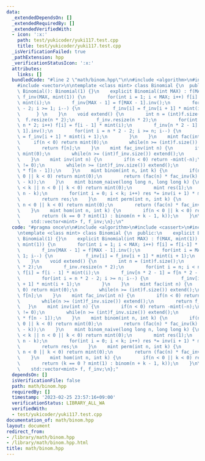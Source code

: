 ```yaml
---
data:
  _extendedDependsOn: []
  _extendedRequiredBy: []
  _extendedVerifiedWith:
  - icon: ':x:'
    path: test/yukicoder/yuki117.test.cpp
    title: test/yukicoder/yuki117.test.cpp
  _isVerificationFailed: true
  _pathExtension: hpp
  _verificationStatusIcon: ':x:'
  attributes:
    links: []
  bundledCode: "#line 2 \"math/binom.hpp\"\n\n#include <algorithm>\n#include <cassert>\n\
    #include <vector>\n\ntemplate <class mint> class Binomial {\n  public:\n    explicit\
    \ Binomial(): Binomial(1) {}\n    explicit Binomial(int MAX) : f(MAX, mint(1)),\
    \ f_inv(MAX, mint(1)) {\n        for(int i = 1; i < MAX; i++) f[i] = f[i-1] *\
    \ mint(i);\n        f_inv[MAX - 1] = f[MAX - 1].inv();\n        for(int i = MAX\
    \ - 2; i >= 1; i--) {\n            f_inv[i] = f_inv[i + 1] * mint(i + 1);\n  \
    \      } \n    }\n    void extend() {\n        int n = (int)f.size();\n      \
    \  f.resize(n * 2);\n        f_inv.resize(n * 2);\n        for(int i = n; i <\
    \ n * 2; i++) f[i] = f[i - 1] * mint(i);\n        f_inv[n * 2 - 1] = f[n * 2 -\
    \ 1].inv();\n        for(int i = n * 2 - 2; i >= n; i--) {\n            f_inv[i]\
    \ = f_inv[i + 1] * mint(i + 1);\n        }\n    }\n    mint fac(int n) {\n   \
    \     if(n < 0) return mint(0);\n        while(n >= (int)f.size()) extend();\n\
    \        return f[n];\n    }\n    mint fac_inv(int n) {\n        if(n < 0) return\
    \ mint(0);\n        while(n >= (int)f_inv.size()) extend();\n        return f_inv[n];\n\
    \    }\n    mint inv(int n) {\n        if(n < 0) return -mint(-n);\n        assert(n\
    \ != 0);\n        while(n >= (int)f_inv.size()) extend();\n        return (f_inv[n]\
    \ * f[n - 1]);\n    }\n    mint binom(int n, int k) {\n        if(n < k || n <\
    \ 0 || k < 0) return mint(0);\n        return (fac(n) * fac_inv(k) * fac_inv(n\
    \ - k));\n    }\n    mint binom_naive(long long n, long long k) {\n        if(n\
    \ < k || n < 0 || k < 0) return mint(0);\n        mint res(1);\n        k = std::min(k,\
    \ n - k);\n        for(int i = 0; i < k; i++) res *= inv(i + 1) * mint(n - i);\n\
    \        return res;\n    }\n    mint perm(int n, int k) {\n        if(n < k ||\
    \ n < 0 || k < 0) return mint(0);\n        return (fac(n) * fac_inv(n - k));\n\
    \    }\n    mint hom(int n, int k) {\n        if(n < 0 || k < 0) return mint(0);\n\
    \        return (k == 0 ? mint(1) : binom(n + k - 1, k));\n    }\n\n  private:\n\
    \    std::vector<mint> f, f_inv;\n};\n"
  code: "#pragma once\n\n#include <algorithm>\n#include <cassert>\n#include <vector>\n\
    \ntemplate <class mint> class Binomial {\n  public:\n    explicit Binomial():\
    \ Binomial(1) {}\n    explicit Binomial(int MAX) : f(MAX, mint(1)), f_inv(MAX,\
    \ mint(1)) {\n        for(int i = 1; i < MAX; i++) f[i] = f[i-1] * mint(i);\n\
    \        f_inv[MAX - 1] = f[MAX - 1].inv();\n        for(int i = MAX - 2; i >=\
    \ 1; i--) {\n            f_inv[i] = f_inv[i + 1] * mint(i + 1);\n        } \n\
    \    }\n    void extend() {\n        int n = (int)f.size();\n        f.resize(n\
    \ * 2);\n        f_inv.resize(n * 2);\n        for(int i = n; i < n * 2; i++)\
    \ f[i] = f[i - 1] * mint(i);\n        f_inv[n * 2 - 1] = f[n * 2 - 1].inv();\n\
    \        for(int i = n * 2 - 2; i >= n; i--) {\n            f_inv[i] = f_inv[i\
    \ + 1] * mint(i + 1);\n        }\n    }\n    mint fac(int n) {\n        if(n <\
    \ 0) return mint(0);\n        while(n >= (int)f.size()) extend();\n        return\
    \ f[n];\n    }\n    mint fac_inv(int n) {\n        if(n < 0) return mint(0);\n\
    \        while(n >= (int)f_inv.size()) extend();\n        return f_inv[n];\n \
    \   }\n    mint inv(int n) {\n        if(n < 0) return -mint(-n);\n        assert(n\
    \ != 0);\n        while(n >= (int)f_inv.size()) extend();\n        return (f_inv[n]\
    \ * f[n - 1]);\n    }\n    mint binom(int n, int k) {\n        if(n < k || n <\
    \ 0 || k < 0) return mint(0);\n        return (fac(n) * fac_inv(k) * fac_inv(n\
    \ - k));\n    }\n    mint binom_naive(long long n, long long k) {\n        if(n\
    \ < k || n < 0 || k < 0) return mint(0);\n        mint res(1);\n        k = std::min(k,\
    \ n - k);\n        for(int i = 0; i < k; i++) res *= inv(i + 1) * mint(n - i);\n\
    \        return res;\n    }\n    mint perm(int n, int k) {\n        if(n < k ||\
    \ n < 0 || k < 0) return mint(0);\n        return (fac(n) * fac_inv(n - k));\n\
    \    }\n    mint hom(int n, int k) {\n        if(n < 0 || k < 0) return mint(0);\n\
    \        return (k == 0 ? mint(1) : binom(n + k - 1, k));\n    }\n\n  private:\n\
    \    std::vector<mint> f, f_inv;\n};"
  dependsOn: []
  isVerificationFile: false
  path: math/binom.hpp
  requiredBy: []
  timestamp: '2023-02-25 23:57:16+09:00'
  verificationStatus: LIBRARY_ALL_WA
  verifiedWith:
  - test/yukicoder/yuki117.test.cpp
documentation_of: math/binom.hpp
layout: document
redirect_from:
- /library/math/binom.hpp
- /library/math/binom.hpp.html
title: math/binom.hpp
---
```

